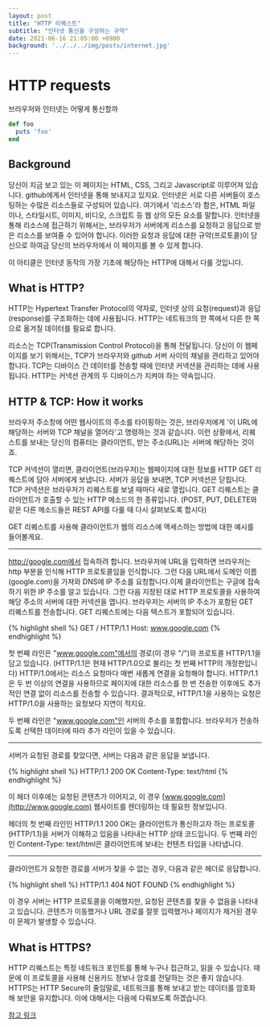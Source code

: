 ```yaml
---
layout: post
title: "HTTP 리퀘스트"
subtitle: "인터넷 통신을 구성하는 규약"
date: 2021-06-16 21:05:00 +0900
background: '../../../img/posts/internet.jpg'
---
```

# HTTP requests

브라우저와 인터넷는 어떻게 통신할까

```ruby
def foo
  puts 'foo'
end
```


## Background

당신이 지금 보고 있는 이 페이지는 HTML, CSS, 그리고 Javascript로 이루어져 있습니다. github에게서 인터넷을 통해 보내지고 있지요. 인터넷은 서로 다른 서버들이 호스팅하는 수많은 리소스들로 구성되어 있습니다. 여기에서 '리소스'라 함은, HTML 파일이나, 스타일시트, 이미지, 비디오, 스크립트 등 웹 상의 모든 요소를 말합니다. 인터넷을 통해 리소스에 접근하기 위해서는, 브라우저가 서버에게 리소스를 요청하고 응답으로 받은 리소스를 보여줄 수 있어야 합니다. 이러한 요청과 응답에 대한 규약(프로토콜)이 당신으로 하여금 당신의 브라우저에서 이 페이지를 볼 수 있게 합니다.

이 아티클은 인터넷 동작의 가장 기초에 해당하는 HTTP에 대해서 다룰 것입니다.

## What is HTTP?

HTTP는 Hypertext Transfer Protocol의 약자로, 인터넷 상의 요청(request)과 응답(response)를 구조화하는 데에 사용됩니다. HTTP는 네트워크의 한 쪽에서 다른 한 쪽으로 옮겨질 데이터를 필요로 합니다.

리소스는 TCP(Transmission Control Protocol)을 통해 전달됩니다. 당신이 이 웹페이지를 보기 위해서는, TCP가 브라우저와 github 서버 사이의 채널을 관리하고 있어야 합니다. TCP는 디바이스 간 데이터를 전송할 때에 인터넷 커넥션을 관리하는 데에 사용됩니다. HTTP는 커넥션 관계의 두 디바이스가 지켜야 하는 약속입니다.

## HTTP & TCP: How it works

브라우저 주소창에 어떤 웹사이트의 주소를 타이핑하는 것은, 브라우저에게 '이 URL에 해당하는 서버와 TCP 채널을 열어라'고 명령하는 것과 같습니다. 이런 상황에서, 리퀘스트를 보내는 당신의 컴퓨터는 클라이언트, 받는 주소(URL)는 서버에 해당하는 것이죠.

TCP 커넥션이 열리면, 클라이언트(브라우저)는 웹페이지에 대한 정보를 HTTP GET 리퀘스트에 담아 서버에게 보냅니다. 서버가 응답을 보내면, TCP 커넥션은 닫힙니다. TCP 커넥션은 브라우저가 리퀘스트를 보낼 때마다 새로 열립니다. GET 리퀘스트는 클라이언트가 호출할 수 있는 HTTP 메소드의 한 종류입니다. (POST, PUT, DELETE와 같은 다른 메소드들은 REST API를 다룰 때 다시 살펴보도록 합시다)

GET 리퀘스트를 사용해 클라이언트가 웹의 리소스에 액세스하는 방법에 대한 예시를 들어볼게요.

---

http://google.com에서 접속하려 합니다. 브라우저에 URL을 입력하면 브라우저는 http 부분을 인식해 HTTP 프로토콜임을 인식합니다. 그런 다음 URL에서 도메인 이름(google.com)을 가져와 DNS에 IP 주소를 요청합니다.이제 클라이언트는 구글에 접속하기 위한 IP 주소를 알고 있습니다. 그런 다음 지정된 대로 HTTP 프로토콜을 사용하여 해당 주소의 서버에 대한 커넥션을 엽니다. 브라우저는 서버의 IP 주소가 포함된 GET 리퀘스트를 전송합니다. GET 리퀘스트에는 다음 텍스트가 포함되어 있습니다.

{% highlight shell %}
GET / HTTP/1.1
Host: www.google.com
{% endhighlight %}

첫 번째 라인은 "www.google.com"에서의 경로(이 경우 "/")와 프로토콜 HTTP/1.1을 담고 있습니다. (HTTP/1.1은 현재 HTTP/1.0으로 불리는 첫 번째 HTTP의 개정판입니다) HTTP/1.0에서는 리소스 요청마다 매번 새롭게 연결을 요청해야 합니다. HTTP/1.1은 두 번 이상의 연결을 사용하므로 페이지에 대한 리소스를 한 번 전송한 이후에도 추가적인 연결 없이 리소스를 전송할 수 있습니다. 결과적으로, HTTP/1.1을 사용하는 요청은 HTTP/1.0을 사용하는 요청보다 지연이 적지요.

두 번째 라인은 "www.google.com"인 서버의 주소를 포함합니다. 브라우저가 전송하도록 선택한 데이터에 따라 추가 라인이 있을 수 있습니다.

---

서버가 요청된 경로를 찾았다면, 서버는 다음과 같은 응답을 보냅니다.

{% highlight shell %}
HTTP/1.1 200 OK
Content-Type: text/html
{% endhighlight %}

이 헤더 이후에는 요청된 콘텐츠가 이어지고, 이 경우 [www.google.com](http://www.google.com) 웹사이트를 렌더링하는 데 필요한 정보입니다.

헤더의 첫 번째 라인인 HTTP/1.1 200 OK는 클라이언트가 통신하고자 하는 프로토콜(HTTP/1.1)을 서버가 이해하고 있음을 나타내는 HTTP 상태 코드입니다. 두 번째 라인인 Content-Type: text/html은 클라이언트에 보내는 컨텐츠 타입을 나타냅니다.

---

클라이언트가 요청한 경로를 서버가 찾을 수 없는 경우, 다음과 같은 헤더로 응답합니다.

{% highlight shell %}
HTTP/1.1 404 NOT FOUND
{% endhighlight %}

이 경우 서버는 HTTP 프로토콜을 이해했지만, 요청된 콘텐츠를 찾을 수 없음을 나타내고 있습니다. 콘텐츠가 이동했거나 URL 경로를 잘못 입력했거나 페이지가 제거된 경우 이 문제가 발생할 수 있습니다. 

## What is HTTPS?

HTTP 리퀘스트는 특정 네트워크 포인트를 통해 누구나 접근하고, 읽을 수 있습니다. 때문에 이 프로토콜을 사용해 신용카드 정보나 암호를 전달하는 것은 좋지 않습니다. HTTPS는 HTTP Secure의 줄임말로, 네트워크를 통해 보내고 받는 데이터를 암호화해 보안을 유지합니다. 이에 대해서는 다음에 다뤄보도록 하겠습니다.


[참고 링크](https://developer.mozilla.org/en-US/docs/Web/HTTP)